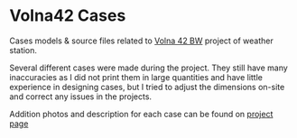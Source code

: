 # Volna42 Cases

Cases models & source files related to <a href="https://42volna.ru/">Volna 42 BW</a> project of weather station. 

Several different cases were made during the project.
They still have many inaccuracies as I did not print them in large quantities and have little experience in designing cases, but I tried to adjust the dimensions on-site and correct any issues in the projects.

Addition photos and description for each case can be found on <a href="https://42volna.ru/en/boxes/">project page</a>